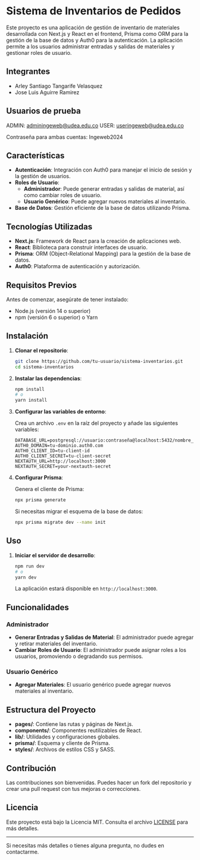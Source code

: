 # Sistema de Inventarios de Pedidos

Este proyecto es una aplicación de gestión de inventario de materiales desarrollada con Next.js y React en el frontend, Prisma como ORM para la gestión de la base de datos y Auth0 para la autenticación. La aplicación permite a los usuarios administrar entradas y salidas de materiales y gestionar roles de usuario.

## Integrantes

- Arley Santiago Tangarife Velasquez
- Jose Luis Aguirre Ramirez

## Usuarios de prueba

ADMIN: adminingeweb@udea.edu.co
USER: useringeweb@udea.edu.co

Contraseña para ambas cuentas: Ingeweb2024

## Características

- **Autenticación**: Integración con Auth0 para manejar el inicio de sesión y la gestión de usuarios.
- **Roles de Usuario**:
  - **Administrador**: Puede generar entradas y salidas de material, así como cambiar roles de usuario.
  - **Usuario Genérico**: Puede agregar nuevos materiales al inventario.
- **Base de Datos**: Gestión eficiente de la base de datos utilizando Prisma.

## Tecnologías Utilizadas

- **Next.js**: Framework de React para la creación de aplicaciones web.
- **React**: Biblioteca para construir interfaces de usuario.
- **Prisma**: ORM (Object-Relational Mapping) para la gestión de la base de datos.
- **Auth0**: Plataforma de autenticación y autorización.

## Requisitos Previos

Antes de comenzar, asegúrate de tener instalado:

- Node.js (versión 14 o superior)
- npm (versión 6 o superior) o Yarn

## Instalación

1. **Clonar el repositorio**:

   ```bash
   git clone https://github.com/tu-usuario/sistema-inventarios.git
   cd sistema-inventarios
   ```

2. **Instalar las dependencias**:

   ```bash
   npm install
   # o
   yarn install
   ```

3. **Configurar las variables de entorno**:

   Crea un archivo `.env` en la raíz del proyecto y añade las siguientes variables:

   ```env
   DATABASE_URL=postgresql://usuario:contraseña@localhost:5432/nombre_base_datos
   AUTH0_DOMAIN=tu-dominio.auth0.com
   AUTH0_CLIENT_ID=tu-client-id
   AUTH0_CLIENT_SECRET=tu-client-secret
   NEXTAUTH_URL=http://localhost:3000
   NEXTAUTH_SECRET=your-nextauth-secret
   ```

4. **Configurar Prisma**:

   Genera el cliente de Prisma:

   ```bash
   npx prisma generate
   ```

   Si necesitas migrar el esquema de la base de datos:

   ```bash
   npx prisma migrate dev --name init
   ```

## Uso

1. **Iniciar el servidor de desarrollo**:

   ```bash
   npm run dev
   # o
   yarn dev
   ```

   La aplicación estará disponible en `http://localhost:3000`.

## Funcionalidades

### Administrador

- **Generar Entradas y Salidas de Material**: El administrador puede agregar y retirar materiales del inventario.
- **Cambiar Roles de Usuario**: El administrador puede asignar roles a los usuarios, promoviendo o degradando sus permisos.

### Usuario Genérico

- **Agregar Materiales**: El usuario genérico puede agregar nuevos materiales al inventario.

## Estructura del Proyecto

- **pages/**: Contiene las rutas y páginas de Next.js.
- **components/**: Componentes reutilizables de React.
- **lib/**: Utilidades y configuraciones globales.
- **prisma/**: Esquema y cliente de Prisma.
- **styles/**: Archivos de estilos CSS y SASS.

## Contribución

Las contribuciones son bienvenidas. Puedes hacer un fork del repositorio y crear una pull request con tus mejoras o correcciones.

## Licencia

Este proyecto está bajo la Licencia MIT. Consulta el archivo [LICENSE](LICENSE) para más detalles.

---

Si necesitas más detalles o tienes alguna pregunta, no dudes en contactarme.

